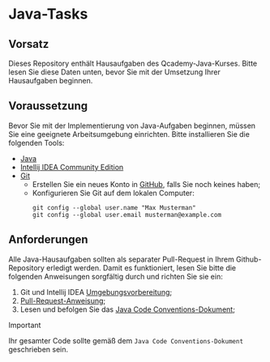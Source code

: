 # Java-Tasks

## Vorsatz
Dieses Repository enthält Hausaufgaben des Qcademy-Java-Kurses. Bitte lesen Sie diese Daten unten, 
bevor Sie mit der Umsetzung Ihrer Hausaufgaben beginnen.

## Voraussetzung
Bevor Sie mit der Implementierung von Java-Aufgaben beginnen, müssen Sie eine geeignete Arbeitsumgebung einrichten. 
Bitte installieren Sie die folgenden Tools:
- [Java](https://docs.oracle.com/en/java/javase/21/install/overview-jdk-installation.html#GUID-8677A77F-231A-40F7-98B9-1FD0B48C346A)
- [Intellij IDEA Community Edition](https://www.jetbrains.com/idea/download/?section=windows)
- [Git](https://git-scm.com/downloads)
  - Erstellen Sie ein neues Konto in [GitHub](https://github.com/), falls Sie noch keines haben;
  - Konfigurieren Sie Git auf dem lokalen Computer:
    ```shell
    git config --global user.name "Max Musterman"
    git config --global user.email musterman@example.com
    ```

## Anforderungen
Alle Java-Hausaufgaben sollten als separater Pull-Request in Ihrem Github-Repository erledigt werden. Damit es funktioniert, 
lesen Sie bitte die folgenden Anweisungen sorgfältig durch und richten Sie sie ein:
1. Git und Intellij IDEA [Umgebungsvorbereitung](docs/INITIAL_SETUP.md);
2. [Pull-Request-Anweisung](docs/PR_GUIDE.md);
3. Lesen und befolgen Sie das [Java Code Conventions-Dokument](docs/CODE_CONVENTION.md);

> [!IMPORTANT]
> Ihr gesamter Code sollte gemäß dem `Java Code Conventions-Dokument` geschrieben sein.
